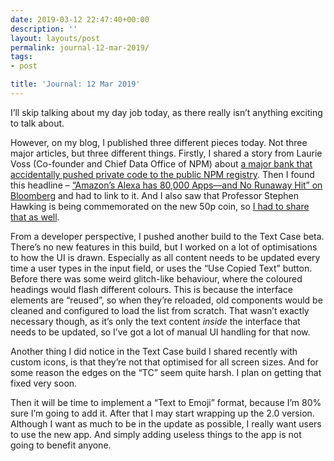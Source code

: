 ```yaml
---
date: 2019-03-12 22:47:40+00:00
description: ''
layout: layouts/post
permalink: journal-12-mar-2019/
tags:
- post

title: 'Journal: 12 Mar 2019'
---
```


<p>I&#8217;ll skip talking about my day job today, as there really isn&#8217;t anything exciting to talk about.</p>
<p>However, on my blog, I published three different pieces today. Not three major articles, but three different things. Firstly, I shared a story from Laurie Voss (Co-founder and Chief Data Office of NPM) about <a href="https://chrishannah.me/a-major-bank-accidentally-published-private-code-to-the-public-npm-registry/">a major bank that accidentally pushed private code to the public NPM registry</a>. Then I found this headline &#8211; <a href="https://chrishannah.me/amazons-alexa-has-80000-apps-and-no-runaway-hit-→/">&#8220;Amazon’s Alexa has 80,000 Apps—and No Runaway Hit&#8221; on Bloomberg</a> and had to link to it. And I also saw that Professor Stephen Hawking is being commemorated on the new 50p coin, so <a href="https://chrishannah.me/prof-stephen-hawking-commemorated-on-new-50p-coin-→/">I had to share that as well</a>.</p>
<p>From a developer perspective, I pushed another build to the Text Case beta. There&#8217;s no new features in this build, but I worked on a lot of optimisations to how the UI is drawn. Especially as all content needs to be updated every time a user types in the input field, or uses the &#8220;Use Copied Text&#8221; button. Before there was some weird glitch-like behaviour, where the coloured headings would flash different colours. This is because the interface elements are &#8220;reused&#8221;, so when they&#8217;re reloaded, old components would be cleaned and configured to load the list from scratch. That wasn&#8217;t exactly necessary though, as it&#8217;s only the text content <em>inside</em> the interface that needs to be updated, so I&#8217;ve got a lot of manual UI handling for that now.</p>
<p>Another thing I did notice in the Text Case build I shared recently with custom icons, is that they&#8217;re not that optimised for all screen sizes. And for some reason the edges on the &#8220;TC&#8221; seem quite harsh. I plan on getting that fixed very soon.</p>
<p>Then it will be time to implement a &#8220;Text to Emoji&#8221; format, because I&#8217;m 80% sure I&#8217;m going to add it. After that I may start wrapping up the 2.0 version. Although I want as much to be in the update as possible, I really want users to use the new app. And simply adding useless things to the app is not going to benefit anyone.</p>
